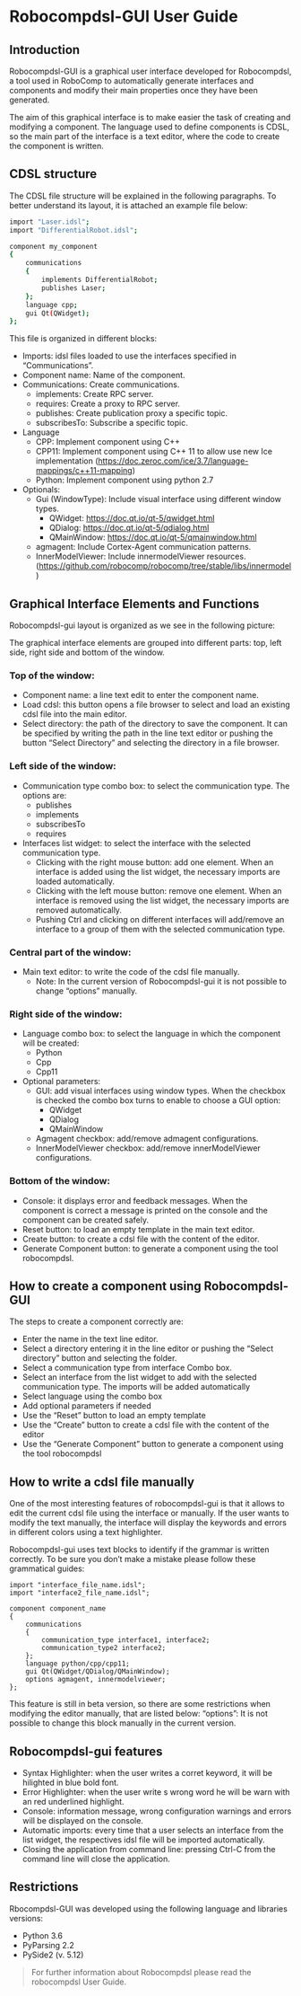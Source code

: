 # Robocompdsl-GUI User Guide

Introduction
---
Robocompdsl-GUI is a graphical user interface developed for Robocompdsl, a tool used in RoboComp to automatically generate interfaces and components and modify their main properties once they have been generated. 

The aim of this graphical interface is to make easier the task of creating and modifying a component. The language used to define components is CDSL, so the main part of the interface is a text editor, where the code to create the component is written.

CDSL structure
---
The CDSL file structure will be explained in the following paragraphs. To better understand its layout, it is attached an example file below:

```sh
import "Laser.idsl";
import "DifferentialRobot.idsl";

component my_component
{
	communications
	{
		implements DifferentialRobot;
		publishes Laser;
	};
	language cpp;
	gui Qt(QWidget);
};
```

This file is organized in different blocks:
- Imports: idsl files loaded to use the interfaces specified in “Communications”.
- Component name: Name of the component.
- Communications: Create communications.
    - implements: Create RPC server.
    - requires: Create a proxy to RPC server.
    - publishes: Create publication proxy a specific topic.
    - subscribesTo: Subscribe a specific topic.
- Language
    - CPP: Implement component using C++
    - CPP11: Implement component using C++ 11 to allow use new Ice implementation (https://doc.zeroc.com/ice/3.7/language-mappings/c++11-mapping)
    - Python: Implement component using python 2.7
- Optionals:
    - Gui (WindowType): Include visual interface using different window types.
       - QWidget: https://doc.qt.io/qt-5/qwidget.html
       - QDialog: https://doc.qt.io/qt-5/qdialog.html
       - QMainWindow: https://doc.qt.io/qt-5/qmainwindow.html
    - agmagent: Include Cortex-Agent communication patterns.
    - InnerModelViewer: Include innermodelViewer resources. (https://github.com/robocomp/robocomp/tree/stable/libs/innermodel)

Graphical Interface Elements and Functions
---

Robocompdsl-gui layout is organized as we see in the following picture:


The graphical interface elements are grouped into different parts: top, left side, right side and bottom of the window.

### Top of the window:
- Component name: a line text edit to enter the component name.
- Load cdsl: this button opens a file browser to select and load an existing cdsl file into the main editor.
- Select directory: the path of the directory to save the component. It can be specified by writing the path in the line text editor or pushing the button “Select Directory” and selecting the directory in a file browser.

### Left side of the window:
- Communication type combo box: to select the communication type. The options are:
    - publishes
    - implements
    - subscribesTo
    - requires
- Interfaces list widget: to select the interface with the selected communication type.
    - Clicking with the right mouse button: add one element. When an interface is added using the list widget, the necessary imports are loaded automatically.
    - Clicking with the left mouse button: remove one element. When an interface is removed using the list widget, the necessary imports are removed automatically.
    - Pushing Ctrl and clicking on different interfaces will add/remove an interface to a group of them with the selected communication type.

### Central part of the window:
- Main text editor: to write the code of the cdsl file manually.
    - Note: In the current version of Robocompdsl-gui it is not possible to change “options” manually.

### Right side of the window:
- Language combo box: to select the language in which the component will be created:
    - Python
    - Cpp
    - Cpp11
- Optional parameters:
    - GUI: add visual interfaces using window types. When the checkbox is checked the combo box turns to enable to choose a GUI option:
        - QWidget
        - QDialog
        - QMainWindow
    - Agmagent checkbox: add/remove admagent configurations.
    - InnerModelViewer checkbox: add/remove innerModelViewer configurations.

### Bottom of the window:
- Console: it displays error and feedback messages. When the component is correct a message is printed on the console and the component can be created safely.
- Reset button: to load an empty template in the main text editor.
- Create button: to create a cdsl file with the content of the editor.
- Generate Component button: to generate a component using the tool robocompdsl.

How to create a component using Robocompdsl-GUI
---
The steps to create a component correctly are:
- Enter the name in the text line editor.
- Select a directory entering it in the line editor or pushing the “Select directory” button and selecting the folder.
- Select a communication type from interface Combo box.
- Select an interface from the list widget to add with the selected communication type. The imports will be added automatically
- Select language using the combo box
- Add optional parameters if needed
- Use the “Reset” button to load an empty template
- Use the “Create” button to create a cdsl file with the content of the editor
- Use the “Generate Component” button to generate a component using the tool robocompdsl

How to write a cdsl file manually
----

One of the most interesting features of robocompdsl-gui is that it allows to edit the current cdsl file using the interface or manually. If the user wants to modify the text manually, the interface will display the keywords and errors in different colors using a text highlighter.

Robocompdsl-gui uses text blocks to identify if the grammar is written correctly. To be sure you don’t make a mistake please follow these grammatical guides:

```
import "interface_file_name.idsl";
import "interface2_file_name.idsl";

component component_name
{
	communications
	{
		communication_type interface1, interface2;
		communication_type2 interface2;
	};
	language python/cpp/cpp11;
	gui Qt(QWidget/QDialog/QMainWindow);
	options agmagent, innermodelviewer;
};
```

This feature is still in beta version, so there are some restrictions when modifying the editor manually, that are listed below:
“options”: It is not possible to change this block manually in the current version.

Robocompdsl-gui features
---
- Syntax Highlighter: when the user writes a corret keyword, it will be hilighted in blue bold font.   
- Error Highlighter: when the user write s wrong word he will be warn with an red underlined highlight.
- Console: information message, wrong configuration warnings and errors will be displayed on the console.
- Automatic imports: every time that a user selects an interface from the list widget, the respectives idsl file will be imported automatically.
- Closing the application from command line: pressing Ctrl-C from the command line will close the application.

Restrictions
---
Rbocompdsl-GUI was developed using the following language and libraries versions:
- Python 3.6
- PyParsing 2.2
- PySide2 (v. 5.12)

>For further information about Robocompdsl please read the robocompdsl User Guide.
